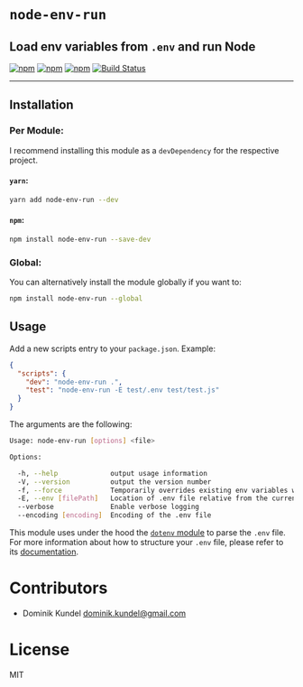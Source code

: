 # `node-env-run`
## Load env variables from `.env` and run Node

[![npm](https://img.shields.io/npm/v/node-env-run.svg?style=flat-square)](https://npmjs.com/packages/node-env-run) [![npm](https://img.shields.io/npm/dt/node-env-run.svg?style=flat-square)](https://npmjs.com/packages/node-env-run) [![npm](https://img.shields.io/npm/l/node-env-run.svg?style=flat-square)](/LICENSE) [![Build Status](https://travis-ci.org/dkundel/node-env-run.svg?branch=master)](https://travis-ci.org/dkundel/node-env-run)

---

## Installation

### Per Module:

I recommend installing this module as a `devDependency` for the respective project.

#### `yarn`:

```bash
yarn add node-env-run --dev
```

#### `npm`:

```bash
npm install node-env-run --save-dev
```

### Global:

You can alternatively install the module globally if you want to:

```bash
npm install node-env-run --global 
```

## Usage 

Add a new scripts entry to your `package.json`. Example:

```json
{
  "scripts": {
    "dev": "node-env-run .",
    "test": "node-env-run -E test/.env test/test.js" 
  }
}
```

The arguments are the following:

```bash
Usage: node-env-run [options] <file>

Options:

  -h, --help             output usage information
  -V, --version          output the version number
  -f, --force            Temporarily overrides existing env variables with the ones in the .env file
  -E, --env [filePath]   Location of .env file relative from the current working directory
  --verbose              Enable verbose logging
  --encoding [encoding]  Encoding of the .env file
```

This module uses under the hood the [`dotenv` module](https://www.npmjs.com/package/dotenv) to parse the `.env` file. For more information about how to structure your `.env` file, please refer to its [documentation](https://www.npmjs.com/package/dotenv#rules).

# Contributors

- Dominik Kundel <dominik.kundel@gmail.com>

# License

MIT